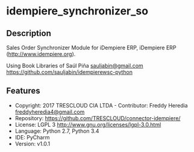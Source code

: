 idempiere_synchronizer_so
===================

Description
-----------
Sales Order Synchronizer Module for iDempiere ERP,
iDempiere ERP (http://www.idempiere.org).

Using Book Libraries of Saúl Piña <sauljabin@gmail.com>
https://github.com/sauljabin/idempierewsc-python


Features
--------
- Copyright: 2017 TRESCLOUD CIA LTDA - Contributor: Freddy Heredia <freddyheredia4@gmail.com>
- Repository: https://github.com/TRESCLOUD/connector-idempiere/
- License: LGPL 3 http://www.gnu.org/licenses/lgpl-3.0.html
- Language: Python 2.7, Python 3.4
- IDE: PyCharm
- Version: v1.0.1